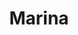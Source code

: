 ---
title: "Marina"
description: "Hi, my name is Marina. I am a very new escort girl, but I love to give and receive pleasure. Endowed with a model appearance, very sensitive, gentle and sociable. I will be glad to meet a decent and well-mannered man. I'll help you relax and relieve fatigue. We'll have a great time in a hotel room or chic restaurant. My efforts are sure to please your taste.

I have been doing dance and gymnastics since childhood and am currently studying at university. Our VIP escort agency will help organize an unforgettable meeting and a relaxing holiday."
Price: "From 1000$"
height: "176"
weight: "47"
age: "19"
folder: marina2
mainImage: 1.webp
bustSize: "2"
hairColor: "brunet"
visa: "usa"
images:
  - 2.webp
  - 3.webp
---